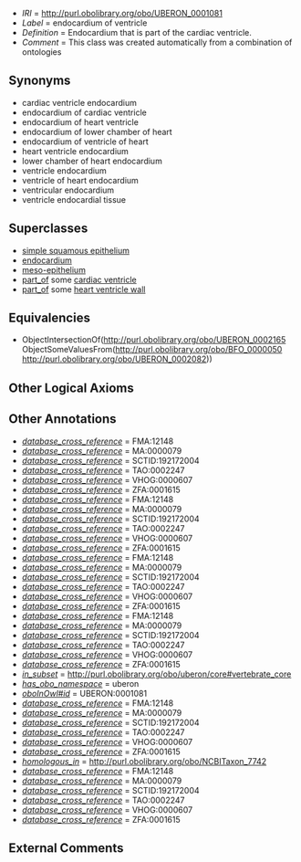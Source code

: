  * *IRI* = http://purl.obolibrary.org/obo/UBERON_0001081
 * *Label* = endocardium of ventricle
 * *Definition* = Endocardium that is part of the cardiac ventricle.
 * *Comment* = This class was created automatically from a combination of ontologies

## Synonyms

 * cardiac ventricle endocardium
 * endocardium of cardiac ventricle
 * endocardium of heart ventricle
 * endocardium of lower chamber of heart
 * endocardium of ventricle of heart
 * heart ventricle endocardium
 * lower chamber of heart endocardium
 * ventricle endocardium
 * ventricle of heart endocardium
 * ventricular endocardium
 * ventricle endocardial tissue

## Superclasses

 * [simple squamous epithelium](../../UBERON/87/UBERON_0000487.md)
 * [endocardium](../../UBERON/65/UBERON_0002165.md)
 * [meso-epithelium](../../UBERON/75/UBERON_0012275.md)
 * [part_of](../../BFO/50/BFO_0000050.md) some [cardiac ventricle](../../UBERON/82/UBERON_0002082.md)
 * [part_of](../../BFO/50/BFO_0000050.md) some [heart ventricle wall](../../UBERON/84/UBERON_0004784.md)

## Equivalencies

 * ObjectIntersectionOf(<http://purl.obolibrary.org/obo/UBERON_0002165> ObjectSomeValuesFrom(<http://purl.obolibrary.org/obo/BFO_0000050> <http://purl.obolibrary.org/obo/UBERON_0002082>))

## Other Logical Axioms


## Other Annotations

 * *[database_cross_reference](../../ef/oboInOwl#hasDbXref.md)* = FMA:12148
 * *[database_cross_reference](../../ef/oboInOwl#hasDbXref.md)* = MA:0000079
 * *[database_cross_reference](../../ef/oboInOwl#hasDbXref.md)* = SCTID:192172004
 * *[database_cross_reference](../../ef/oboInOwl#hasDbXref.md)* = TAO:0002247
 * *[database_cross_reference](../../ef/oboInOwl#hasDbXref.md)* = VHOG:0000607
 * *[database_cross_reference](../../ef/oboInOwl#hasDbXref.md)* = ZFA:0001615
 * *[database_cross_reference](../../ef/oboInOwl#hasDbXref.md)* = FMA:12148
 * *[database_cross_reference](../../ef/oboInOwl#hasDbXref.md)* = MA:0000079
 * *[database_cross_reference](../../ef/oboInOwl#hasDbXref.md)* = SCTID:192172004
 * *[database_cross_reference](../../ef/oboInOwl#hasDbXref.md)* = TAO:0002247
 * *[database_cross_reference](../../ef/oboInOwl#hasDbXref.md)* = VHOG:0000607
 * *[database_cross_reference](../../ef/oboInOwl#hasDbXref.md)* = ZFA:0001615
 * *[database_cross_reference](../../ef/oboInOwl#hasDbXref.md)* = FMA:12148
 * *[database_cross_reference](../../ef/oboInOwl#hasDbXref.md)* = MA:0000079
 * *[database_cross_reference](../../ef/oboInOwl#hasDbXref.md)* = SCTID:192172004
 * *[database_cross_reference](../../ef/oboInOwl#hasDbXref.md)* = TAO:0002247
 * *[database_cross_reference](../../ef/oboInOwl#hasDbXref.md)* = VHOG:0000607
 * *[database_cross_reference](../../ef/oboInOwl#hasDbXref.md)* = ZFA:0001615
 * *[database_cross_reference](../../ef/oboInOwl#hasDbXref.md)* = FMA:12148
 * *[database_cross_reference](../../ef/oboInOwl#hasDbXref.md)* = MA:0000079
 * *[database_cross_reference](../../ef/oboInOwl#hasDbXref.md)* = SCTID:192172004
 * *[database_cross_reference](../../ef/oboInOwl#hasDbXref.md)* = TAO:0002247
 * *[database_cross_reference](../../ef/oboInOwl#hasDbXref.md)* = VHOG:0000607
 * *[database_cross_reference](../../ef/oboInOwl#hasDbXref.md)* = ZFA:0001615
 * *[in_subset](../../et/oboInOwl#inSubset.md)* = http://purl.obolibrary.org/obo/uberon/core#vertebrate_core
 * *[has_obo_namespace](../../ce/oboInOwl#hasOBONamespace.md)* = uberon
 * *[oboInOwl#id](../../id/oboInOwl#id.md)* = UBERON:0001081
 * *[database_cross_reference](../../ef/oboInOwl#hasDbXref.md)* = FMA:12148
 * *[database_cross_reference](../../ef/oboInOwl#hasDbXref.md)* = MA:0000079
 * *[database_cross_reference](../../ef/oboInOwl#hasDbXref.md)* = SCTID:192172004
 * *[database_cross_reference](../../ef/oboInOwl#hasDbXref.md)* = TAO:0002247
 * *[database_cross_reference](../../ef/oboInOwl#hasDbXref.md)* = VHOG:0000607
 * *[database_cross_reference](../../ef/oboInOwl#hasDbXref.md)* = ZFA:0001615
 * *[homologous_in](../../core#homologous/in/core#homologous_in.md)* = http://purl.obolibrary.org/obo/NCBITaxon_7742
 * *[database_cross_reference](../../ef/oboInOwl#hasDbXref.md)* = FMA:12148
 * *[database_cross_reference](../../ef/oboInOwl#hasDbXref.md)* = MA:0000079
 * *[database_cross_reference](../../ef/oboInOwl#hasDbXref.md)* = SCTID:192172004
 * *[database_cross_reference](../../ef/oboInOwl#hasDbXref.md)* = TAO:0002247
 * *[database_cross_reference](../../ef/oboInOwl#hasDbXref.md)* = VHOG:0000607
 * *[database_cross_reference](../../ef/oboInOwl#hasDbXref.md)* = ZFA:0001615

## External Comments

